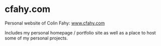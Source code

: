 # cfahy.com

Personal website of Colin Fahy: www.cfahy.com


Includes my personal homepage / portfolio site as well as a place to host some of my personal projects.
